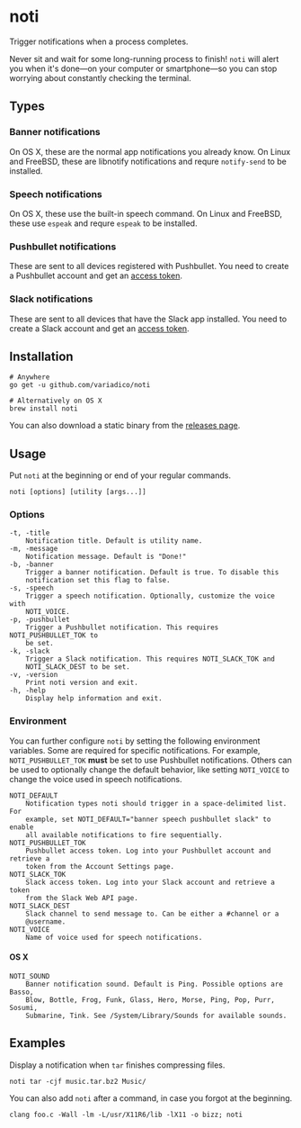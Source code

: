 # noti

Trigger notifications when a process completes.

Never sit and wait for some long-running process to finish! `noti` will alert
you when it's done—on your computer or smartphone—so you can stop worrying about
constantly checking the terminal.

## Types

### Banner notifications

On OS X, these are the normal app notifications you already know. On Linux and
FreeBSD, these are libnotify notifications and requre `notify-send` to be
installed.

### Speech notifications

On OS X, these use the built-in speech command. On Linux and FreeBSD, these use
`espeak` and requre `espeak` to be installed.

### Pushbullet notifications

These are sent to all devices registered with Pushbullet. You need to create a
Pushbullet account and get an [access token][1].

### Slack notifications

These are sent to all devices that have the Slack app installed. You need to
create a Slack account and get an [access token][2].

## Installation

```
# Anywhere
go get -u github.com/variadico/noti

# Alternatively on OS X
brew install noti
```

You can also download a static binary from the [releases page].

## Usage
Put `noti` at the beginning or end of your regular commands.

```
noti [options] [utility [args...]]
```

### Options

```
-t, -title
    Notification title. Default is utility name.
-m, -message
    Notification message. Default is "Done!"
-b, -banner
    Trigger a banner notification. Default is true. To disable this
    notification set this flag to false.
-s, -speech
    Trigger a speech notification. Optionally, customize the voice with
    NOTI_VOICE.
-p, -pushbullet
    Trigger a Pushbullet notification. This requires NOTI_PUSHBULLET_TOK to
    be set.
-k, -slack
    Trigger a Slack notification. This requires NOTI_SLACK_TOK and
    NOTI_SLACK_DEST to be set.
-v, -version
    Print noti version and exit.
-h, -help
    Display help information and exit.
```

### Environment

You can further configure `noti` by setting the following environment variables.
Some are required for specific notifications. For example, `NOTI_PUSHBULLET_TOK`
**must** be set to use Pushbullet notifications. Others can be used to
optionally change the default behavior, like setting `NOTI_VOICE` to change the
voice used in speech notifications.

```
NOTI_DEFAULT
    Notification types noti should trigger in a space-delimited list. For
    example, set NOTI_DEFAULT="banner speech pushbullet slack" to enable
    all available notifications to fire sequentially.
NOTI_PUSHBULLET_TOK
    Pushbullet access token. Log into your Pushbullet account and retrieve a
    token from the Account Settings page.
NOTI_SLACK_TOK
    Slack access token. Log into your Slack account and retrieve a token
    from the Slack Web API page.
NOTI_SLACK_DEST
    Slack channel to send message to. Can be either a #channel or a
    @username.
NOTI_VOICE
    Name of voice used for speech notifications.
```

#### OS X

```
NOTI_SOUND
    Banner notification sound. Default is Ping. Possible options are Basso,
    Blow, Bottle, Frog, Funk, Glass, Hero, Morse, Ping, Pop, Purr, Sosumi,
    Submarine, Tink. See /System/Library/Sounds for available sounds.
```

## Examples

Display a notification when `tar` finishes compressing files.

```
noti tar -cjf music.tar.bz2 Music/
```

You can also add `noti` after a command, in case you forgot at the beginning.

```
clang foo.c -Wall -lm -L/usr/X11R6/lib -lX11 -o bizz; noti
```

[1]: https://www.pushbullet.com/#settings/account
[2]: https://api.slack.com/web
[releases page]: https://github.com/variadico/noti/releases
